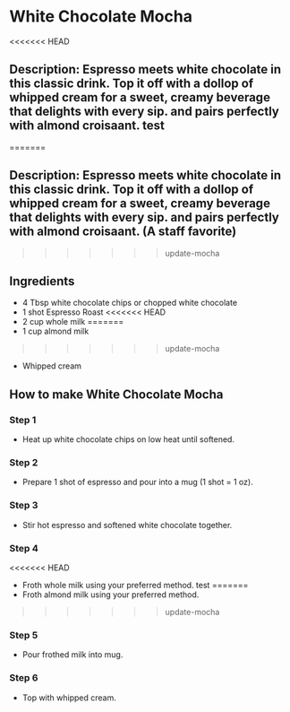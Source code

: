 # White Chocolate Mocha​

<<<<<<< HEAD
## Description: Espresso meets white chocolate in this classic drink. Top it off with a dollop of whipped cream for a sweet, creamy beverage that delights with every sip. and pairs perfectly with almond croisaant. test
=======
## Description: Espresso meets white chocolate in this classic drink. Top it off with a dollop of whipped cream for a sweet, creamy beverage that delights with every sip. and pairs perfectly with almond croisaant. (A staff favorite)
>>>>>>> update-mocha

## Ingredients

- 4 Tbsp white chocolate chips or chopped white chocolate
- 1 shot Espresso Roast
<<<<<<< HEAD
- 2 cup whole milk
=======
- 1 cup almond milk
>>>>>>> update-mocha
- Whipped cream

## How to make White Chocolate Mocha​

### Step 1

- Heat up white chocolate chips on low heat until softened.

### Step 2

- Prepare 1 shot of espresso and pour into a mug (1 shot = 1 oz).

### Step 3

- Stir hot espresso and softened white chocolate together.

### Step 4

<<<<<<< HEAD
- Froth whole milk using your preferred method. test
=======
- Froth almond milk using your preferred method.
>>>>>>> update-mocha

### Step 5

- Pour frothed milk into mug.

### Step 6

- Top with whipped cream.
